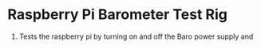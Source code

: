 # Raspberry Pi Barometer Test Rig

1. Tests the raspberry pi by turning on and off the Baro power supply and 
